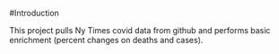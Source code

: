 #Introduction 

This project pulls Ny Times covid data from github and performs basic enrichment (percent changes on deaths and cases).


